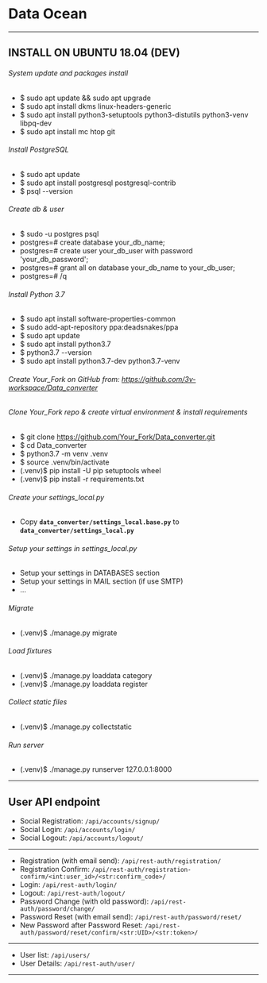 # Data Ocean

-------------------------------------------------------------------------------------------------------------------------
INSTALL ON UBUNTU 18.04 (DEV)
-------------------------------------------------------------------------------------------------------------------------

###### System update and packages install 
- $ sudo apt update && sudo apt upgrade
- $ sudo apt install dkms linux-headers-generic
- $ sudo apt install python3-setuptools python3-distutils python3-venv libpq-dev
- $ sudo apt install mc htop git

###### Install PostgreSQL
- $ sudo apt update
- $ sudo apt install postgresql postgresql-contrib
- $ psql --version

###### Create db & user
- $ sudo -u postgres psql
- postgres=# create database your_db_name;
- postgres=# create user your_db_user with password 'your_db_password';
- postgres=# grant all on database your_db_name to your_db_user;
- postgres=# /q

###### Install Python 3.7
- $ sudo apt install software-properties-common
- $ sudo add-apt-repository ppa:deadsnakes/ppa
- $ sudo apt update
- $ sudo apt install python3.7
- $ python3.7 --version
- $ sudo apt install python3.7-dev python3.7-venv

###### Create Your_Fork on GitHub from: https://github.com/3v-workspace/Data_converter

###### Clone Your_Fork repo & create virtual environment & install requirements
- $ git clone https://github.com/Your_Fork/Data_converter.git
- $ cd Data_converter
- $ python3.7 -m venv .venv
- $ source .venv/bin/activate
- (.venv)$ pip install -U pip setuptools wheel
- (.venv)$ pip install -r requirements.txt 

###### Create your settings_local.py
- Copy **`data_converter/settings_local.base.py`** to **`data_converter/settings_local.py`**

###### Setup your settings in settings_local.py
- Setup your settings in DATABASES section 
- Setup your settings in MAIL section (if use SMTP)
- ...

###### Migrate
- (.venv)$ ./manage.py migrate

###### Load fixtures
- (.venv)$ ./manage.py loaddata category
- (.venv)$ ./manage.py loaddata register

###### Collect static files
- (.venv)$ ./manage.py collectstatic

###### Run server
- (.venv)$ ./manage.py runserver 127.0.0.1:8000


-----------------------------------------------------------------------------------------------------
User API endpoint
-----------------------------------------------------------------------------------------------------
- Social Registration: `/api/accounts/signup/`
- Social Login: `/api/accounts/login/`
- Social Logout: `/api/accounts/logout/`
-----------------------------------------------------------------------------------------------------
- Registration (with email send): `/api/rest-auth/registration/`
- Registration Confirm: `/api/rest-auth/registration-confirm/<int:user_id>/<str:confirm_code>/`
- Login: `/api/rest-auth/login/`
- Logout: `/api/rest-auth/logout/`
- Password Change (with old password): `/api/rest-auth/password/change/`
- Password Reset (with email send): `/api/rest-auth/password/reset/`
- New Password after Password Reset: `/api/rest-auth/password/reset/confirm/<str:UID>/<str:token>/`
-----------------------------------------------------------------------------------------------------
- User list: `/api/users/`
- User Details: `/api/rest-auth/user/`
-----------------------------------------------------------------------------------------------------
